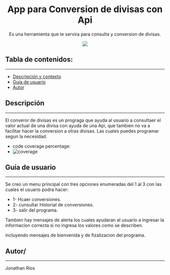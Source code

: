 
<h1 align="center">App para Conversion de divisas con Api</h1>
<p align="center"> Es una herramienta que te servira para consulta y conversion de divisas.</p>
<p align="center"><img src="https://img.freepik.com/vector-gratis/personas-que-llevan-signo-moneda-diferente_53876-66122.jpg?t=st=1732504682~exp=1732508282~hmac=b6d83e36efbd20850dfdbb3e35b1b932a889e7543ad9644476f43cfd8e91f627&w=740"/></p> 

## Tabla de contenidos:
---
- [Descripción y contexto](#Descripción)
- [Guía de usuario](#Quía-de-usuario)
- [Autor](#autor)

## Descripción
---
El converor de divisas es un prograga que ayuda al usuario a consultaer el valor actual de una divisa con ayuda de una Api, que tambien no va a facilitar hacer la conversion a otras divisas.
Las cuales puedes programar segun la necesidad.

- code coverage percentage:
- ![coverage](https://img.shields.io/badge/coverage-60%25-yellowgreen)

## Guía de usuario
---
Se creo un menu principal con tres opciones enumeradas del 1 al 3 con las cuales el usuario podra hacer:

- 1- Hcaer conversiones.
- 2- cunsultar Historial de conversiones.
- 3- salir del programa.

Tambien hay mensajes de alerta los cuales ayudaran al usuario a ingresar la informacion correcta si no ingresa los valores como se describen.

incluyendo mensajes de bienvenida y de fizalizacion del programa.

## Autor/
---
Jonathan Rios
